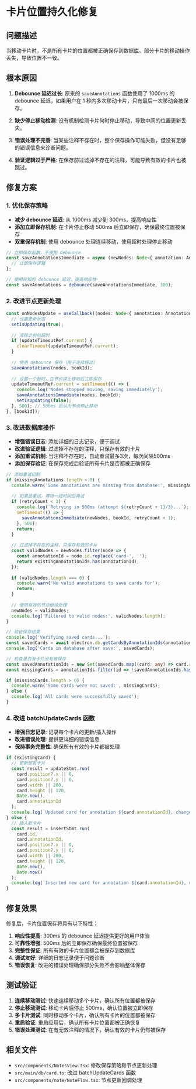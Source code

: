 # 卡片位置持久化修复

## 问题描述

当移动卡片时，不是所有卡片的位置都被正确保存到数据库。部分卡片的移动操作丢失，导致位置不一致。

## 根本原因

1. **Debounce 延迟过长**: 原来的 `saveAnnotations` 函数使用了 1000ms 的 debounce 延迟，如果用户在 1 秒内多次移动卡片，只有最后一次移动会被保存。

2. **缺少停止移动检测**: 没有机制检测卡片何时停止移动，导致中间的位置更新丢失。

3. **错误处理不完善**: 当某些注释不存在时，整个保存操作可能失败，但没有足够的错误信息来诊断问题。

4. **验证逻辑过于严格**: 在保存前过滤掉不存在的注释，可能导致有效的卡片也被跳过。

## 修复方案

### 1. 优化保存策略

- **减少 debounce 延迟**: 从 1000ms 减少到 300ms，提高响应性
- **添加立即保存机制**: 在卡片停止移动 500ms 后立即保存，确保最终位置被保存
- **双重保存机制**: 使用 debounce 处理连续移动，使用超时处理停止移动

```typescript
// 立即保存函数，不使用 debounce
const saveAnnotationsImmediate = async (newNodes: Node<{ annotation: Annotation }>[], bookId: string) => {
  // 立即保存逻辑
};

// 使用较短的 debounce 延迟，提高响应性
const saveAnnotations = debounce(saveAnnotationsImmediate, 300);
```

### 2. 改进节点更新处理

```typescript
const onNodesUpdate = useCallback((nodes: Node<{ annotation: Annotation }>[], bookId: string) => {
  // 设置更新状态
  setIsUpdating(true);
  
  // 清除之前的超时
  if (updateTimeoutRef.current) {
    clearTimeout(updateTimeoutRef.current);
  }
  
  // 使用 debounce 保存（用于连续移动）
  saveAnnotations(nodes, bookId);
  
  // 设置一个超时，在节点停止移动后立即保存
  updateTimeoutRef.current = setTimeout(() => {
    console.log('Nodes stopped moving, saving immediately');
    saveAnnotationsImmediate(nodes, bookId);
    setIsUpdating(false);
  }, 500); // 500ms 后认为节点停止移动
}, [bookId]);
```

### 3. 改进数据库操作

- **增强错误日志**: 添加详细的日志记录，便于调试
- **改进验证逻辑**: 过滤掉不存在的注释，只保存有效的卡片
- **添加重试机制**: 当注释不存在时，自动重试最多3次，每次间隔500ms
- **添加保存验证**: 在保存完成后验证所有卡片是否都被正确保存

```typescript
// 添加重试机制
if (missingAnnotations.length > 0) {
  console.warn('Some annotations are missing from database:', missingAnnotations);
  
  // 如果是重试，等待一段时间后再试
  if (retryCount < 3) {
    console.log(`Retrying in 500ms (attempt ${retryCount + 1}/3)...`);
    setTimeout(() => {
      saveAnnotationsImmediate(newNodes, bookId, retryCount + 1);
    }, 500);
    return;
  }
  
  // 过滤掉不存在的注释，只保存有效的卡片
  const validNodes = newNodes.filter(node => {
    const annotationId = node.id.replace('card-', '');
    return existingAnnotationIds.has(annotationId);
  });
  
  if (validNodes.length === 0) {
    console.warn('No valid annotations to save cards for');
    return;
  }
  
  // 使用有效的节点继续处理
  newNodes = validNodes;
  console.log('Filtered to valid nodes:', validNodes.length);
}

// 验证保存结果
console.log('Verifying saved cards...');
const savedCards = await electron.db.getCardsByAnnotationIds(annotationIds);
console.log('Cards in database after save:', savedCards);

// 检查是否有卡片没有被保存
const savedAnnotationIds = new Set(savedCards.map((card: any) => card.annotationId));
const missingCards = annotationIds.filter(id => !savedAnnotationIds.has(id));

if (missingCards.length > 0) {
  console.warn('Some cards were not saved:', missingCards);
} else {
  console.log('All cards were successfully saved');
}
```

### 4. 改进 batchUpdateCards 函数

- **增强日志记录**: 记录每个卡片的更新/插入操作
- **改进错误处理**: 提供更详细的错误信息
- **保持事务完整性**: 确保所有有效的卡片都被处理

```typescript
if (existingCard) {
  // 更新现有卡片
  const result = updateStmt.run(
    card.position?.x || 0,
    card.position?.y || 0,
    card.width || 200,
    card.height || 120,
    Date.now(),
    card.annotationId
  );
  console.log(`Updated card for annotation ${card.annotationId}, changes: ${result.changes}`);
} else {
  // 插入新卡片
  const result = insertStmt.run(
    card.id,
    card.annotationId,
    card.position?.x || 0,
    card.position?.y || 0,
    card.width || 200,
    card.height || 120,
    Date.now(),
    Date.now()
  );
  console.log(`Inserted new card for annotation ${card.annotationId}, changes: ${result.changes}`);
}
```

## 修复效果

修复后，卡片位置保存将具有以下特性：

1. **响应性提高**: 300ms 的 debounce 延迟提供更好的用户体验
2. **可靠性增强**: 500ms 后的立即保存确保最终位置被保存
3. **完整性保证**: 所有有效的卡片位置都会被保存到数据库
4. **调试友好**: 详细的日志记录便于问题诊断
5. **错误恢复**: 改进的错误处理确保部分失败不会影响整体保存

## 测试验证

1. **连续移动测试**: 快速连续移动多个卡片，确认所有位置都被保存
2. **停止移动测试**: 移动卡片后停止 500ms，确认位置被立即保存
3. **多卡片测试**: 同时移动多个卡片，确认所有卡片的位置都被保存
4. **重启验证**: 重启应用后，确认所有卡片位置都被正确恢复
5. **错误处理测试**: 在有无效注释的情况下，确认有效的卡片仍然被保存

## 相关文件

- `src/components/NotesView.tsx`: 修改保存策略和节点更新处理
- `src/main/db/card.ts`: 改进 batchUpdateCards 函数
- `src/components/note/NoteFlow.tsx`: 节点更新回调处理
